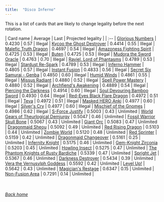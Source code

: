 ```yaml
---
title:  "Disco Inferno"
---
```


This is a list of cards that are likely to change legality before the next rotation.

| Card name | Average | Last | Projected legality |
| :-- |
[Glorious Numbers](https://db.ygoprodeck.com/card/?search=Glorious%20Numbers) | 0.4230 | 0.57 | Illegal |
[Kycoo the Ghost Destroyer](https://db.ygoprodeck.com/card/?search=Kycoo%20the%20Ghost%20Destroyer) | 0.4414 | 0.55 | Illegal |
[Malefic Truth Dragon](https://db.ygoprodeck.com/card/?search=Malefic%20Truth%20Dragon) | 0.4697 | 0.54 | Illegal |
[Amazoness Fighting Spirit](https://db.ygoprodeck.com/card/?search=Amazoness%20Fighting%20Spirit) | 0.4725 | 0.53 | Illegal |
[Buten](https://db.ygoprodeck.com/card/?search=Buten) | 0.4725 | 0.53 | Illegal |
[Mudora the Sword Oracle](https://db.ygoprodeck.com/card/?search=Mudora%20the%20Sword%20Oracle) | 0.4763 | 0.70 | Illegal |
[Raviel, Lord of Phantasms](https://db.ygoprodeck.com/card/?search=Raviel,%20Lord%20of%20Phantasms) | 0.4789 | 0.53 | Illegal |
[Stardust Re-Spark](https://db.ygoprodeck.com/card/?search=Stardust%20Re-Spark) | 0.4789 | 0.53 | Illegal |
[Inferno Hammer](https://db.ygoprodeck.com/card/?search=Inferno%20Hammer) | 0.4805 | 0.57 | Illegal |
[Instant Fusion](https://db.ygoprodeck.com/card/?search=Instant%20Fusion) | 0.4833 | 0.56 | Illegal |
[Secret Six Samurai - Genba](https://db.ygoprodeck.com/card/?search=Secret%20Six%20Samurai%20-%20Genba) | 0.4850 | 0.60 | Illegal |
[Humid Winds](https://db.ygoprodeck.com/card/?search=Humid%20Winds) | 0.4861 | 0.55 | Illegal |
[Missus Radiant](https://db.ygoprodeck.com/card/?search=Missus%20Radiant) | 0.4880 | 0.52 | Illegal |
[Spell Power Mastery](https://db.ygoprodeck.com/card/?search=Spell%20Power%20Mastery) | 0.4880 | 0.52 | Illegal |
[Archfiend's Awakening](https://db.ygoprodeck.com/card/?search=Archfiend's%20Awakening) | 0.4889 | 0.54 | Illegal |
[Piercing the Darkness](https://db.ygoprodeck.com/card/?search=Piercing%20the%20Darkness) | 0.4914 | 0.60 | Illegal |
[Soul Devouring Bamboo Sword](https://db.ygoprodeck.com/card/?search=Soul%20Devouring%20Bamboo%20Sword) | 0.4930 | 0.64 | Illegal |
[Red-Eyes Black Flare Dragon](https://db.ygoprodeck.com/card/?search=Red-Eyes%20Black%20Flare%20Dragon) | 0.4972 | 0.51 | Illegal |
[Teva](https://db.ygoprodeck.com/card/?search=Teva) | 0.4972 | 0.51 | Illegal |
[Masked HERO Anki](https://db.ygoprodeck.com/card/?search=Masked%20HERO%20Anki) | 0.4977 | 0.60 | Illegal |
[Silver's Cry](https://db.ygoprodeck.com/card/?search=Silver's%20Cry) | 0.4977 | 0.60 | Illegal |
[Mischief of the Gnomes](https://db.ygoprodeck.com/card/?search=Mischief%20of%20the%20Gnomes) | 0.4986 | 0.62 | Illegal |
[S-Force Justify](https://db.ygoprodeck.com/card/?search=S-Force%20Justify) | 0.5003 | 0.43 | Unlimited |
[World Gears of Theurlogical Demiurgy](https://db.ygoprodeck.com/card/?search=World%20Gears%20of%20Theurlogical%20Demiurgy) | 0.5047 | 0.46 | Unlimited |
[Fossil Warrior Skull Bone](https://db.ygoprodeck.com/card/?search=Fossil%20Warrior%20Skull%20Bone) | 0.5067 | 0.43 | Unlimited |
[Giant Orc](https://db.ygoprodeck.com/card/?search=Giant%20Orc) | 0.5083 | 0.47 | Unlimited |
[Dragonmaid Sheou](https://db.ygoprodeck.com/card/?search=Dragonmaid%20Sheou) | 0.5092 | 0.49 | Unlimited |
[Red Rising Dragon](https://db.ygoprodeck.com/card/?search=Red%20Rising%20Dragon) | 0.5103 | 0.44 | Unlimited |
[Zombie World](https://db.ygoprodeck.com/card/?search=Zombie%20World) | 0.5120 | 0.48 | Unlimited |
[Red Sprinter](https://db.ygoprodeck.com/card/?search=Red%20Sprinter) | 0.5159 | 0.42 | Unlimited |
[Dragonmaid Changeover](https://db.ygoprodeck.com/card/?search=Dragonmaid%20Changeover) | 0.5161 | 0.25 | Unlimited |
[Infernity Knight](https://db.ygoprodeck.com/card/?search=Infernity%20Knight) | 0.5175 | 0.46 | Unlimited |
[Gem-Knight Zirconia](https://db.ygoprodeck.com/card/?search=Gem-Knight%20Zirconia) | 0.5203 | 0.45 | Unlimited |
[Howling Insect](https://db.ygoprodeck.com/card/?search=Howling%20Insect) | 0.5275 | 0.47 | Unlimited |
[The Phantom Knights of Rusty Bardiche](https://db.ygoprodeck.com/card/?search=The%20Phantom%20Knights%20of%20Rusty%20Bardiche) | 0.5339 | 0.47 | Unlimited |
[Spright Jet](https://db.ygoprodeck.com/card/?search=Spright%20Jet) | 0.5367 | 0.46 | Unlimited |
[Darkness Destroyer](https://db.ygoprodeck.com/card/?search=Darkness%20Destroyer) | 0.5434 | 0.39 | Unlimited |
[Vera the Vernusylph Goddess](https://db.ygoprodeck.com/card/?search=Vera%20the%20Vernusylph%20Goddess) | 0.5592 | 0.42 | Unlimited |
[Level Up!](https://db.ygoprodeck.com/card/?search=Level%20Up!) | 0.5642 | 0.43 | Unlimited |
[Magician's Restage](https://db.ygoprodeck.com/card/?search=Magician's%20Restage) | 0.6347 | 0.15 | Unlimited |
[Non-Fusion Area](https://db.ygoprodeck.com/card/?search=Non-Fusion%20Area) | 0.7291 | 0.14 | Unlimited |

<br>

###### [Back home](index)